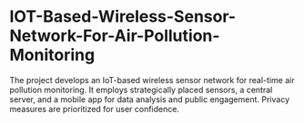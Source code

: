 # IOT-Based-Wireless-Sensor-Network-For-Air-Pollution-Monitoring
The project develops an IoT-based wireless sensor network for real-time air pollution monitoring. It employs strategically placed sensors, a central server, and a mobile app for data analysis and public engagement. Privacy measures are prioritized for user confidence.
